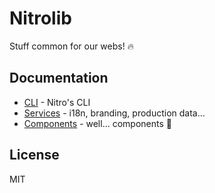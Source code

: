 # Nitrolib

Stuff common for our webs! :fire:

## Documentation

* [CLI](./docs/cli.md) - Nitro's CLI
* [Services](./docs/services.md) - i18n, branding, production data...
* [Components](./docs/components.md) - well... components 🤷

## License

MIT
